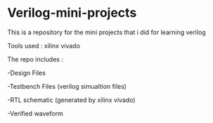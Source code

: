 # Verilog-mini-projects
This is a repository for the mini projects that i did for learning verilog

Tools used : xilinx vivado

The repo includes :

   -Design Files

   -Testbench Files (verilog simualtion files)

   -RTL schematic (generated by xilinx vivado)

   -Verified waveform 
